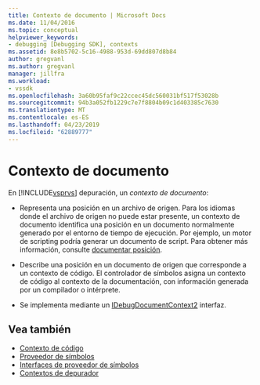 ```yaml
---
title: Contexto de documento | Microsoft Docs
ms.date: 11/04/2016
ms.topic: conceptual
helpviewer_keywords:
- debugging [Debugging SDK], contexts
ms.assetid: 8e8b5702-5c16-4988-953d-69dd807d8b84
author: gregvanl
ms.author: gregvanl
manager: jillfra
ms.workload:
- vssdk
ms.openlocfilehash: 3a60b95faf9c22ccec45dc560031bf517f53028b
ms.sourcegitcommit: 94b3a052fb1229c7e7f8804b09c1d403385c7630
ms.translationtype: MT
ms.contentlocale: es-ES
ms.lasthandoff: 04/23/2019
ms.locfileid: "62889777"
---
```

# <a name="document-context"></a>Contexto de documento
En [!INCLUDE[vsprvs](../../code-quality/includes/vsprvs_md.md)] depuración, un *contexto de documento*:

- Representa una posición en un archivo de origen. Para los idiomas donde el archivo de origen no puede estar presente, un contexto de documento identifica una posición en un documento normalmente generado por el entorno de tiempo de ejecución. Por ejemplo, un motor de scripting podría generar un documento de script. Para obtener más información, consulte [documentar posición](../../extensibility/debugger/document-position.md).

- Describe una posición en un documento de origen que corresponde a un contexto de código. El controlador de símbolos asigna un contexto de código al contexto de la documentación, con información generada por un compilador o intérprete.

- Se implementa mediante un [IDebugDocumentContext2](../../extensibility/debugger/reference/idebugdocumentcontext2.md) interfaz.

## <a name="see-also"></a>Vea también
- [Contexto de código](../../extensibility/debugger/code-context.md)
- [Proveedor de símbolos](../../extensibility/debugger/symbol-provider.md)
- [Interfaces de proveedor de símbolos](../../extensibility/debugger/reference/symbol-provider-interfaces.md)
- [Contextos de depurador](../../extensibility/debugger/debugger-contexts.md)